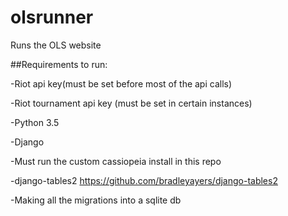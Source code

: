 # olsrunner
Runs the OLS website

##Requirements to run:

-Riot api key(must be set before most of the api calls)

-Riot tournament api key (must be set in certain instances)

-Python 3.5

-Django

-Must run the custom cassiopeia install in this repo

-django-tables2 https://github.com/bradleyayers/django-tables2

-Making all the migrations into a sqlite db
